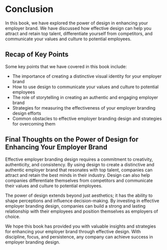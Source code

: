 # Conclusion

In this book, we have explored the power of design in enhancing your employer brand. We have discussed how effective design can help you attract and retain top talent, differentiate yourself from competitors, and communicate your values and culture to potential employees.

Recap of Key Points
-------------------

Some key points that we have covered in this book include:

* The importance of creating a distinctive visual identity for your employer brand
* How to use design to communicate your values and culture to potential employees
* The role of storytelling in creating an authentic and engaging employer brand
* Strategies for measuring the effectiveness of your employer branding design efforts
* Common obstacles to effective employer branding design and strategies for overcoming them

Final Thoughts on the Power of Design for Enhancing Your Employer Brand
-----------------------------------------------------------------------

Effective employer branding design requires a commitment to creativity, authenticity, and consistency. By using design to create a distinctive and authentic employer brand that resonates with top talent, companies can attract and retain the best minds in their industry. Design can also help companies differentiate themselves from competitors and communicate their values and culture to potential employees.

The power of design extends beyond just aesthetics; it has the ability to shape perceptions and influence decision-making. By investing in effective employer branding design, companies can build a strong and lasting relationship with their employees and position themselves as employers of choice.

We hope this book has provided you with valuable insights and strategies for enhancing your employer brand through effective design. With discipline, focus, and persistence, any company can achieve success in employer branding design.